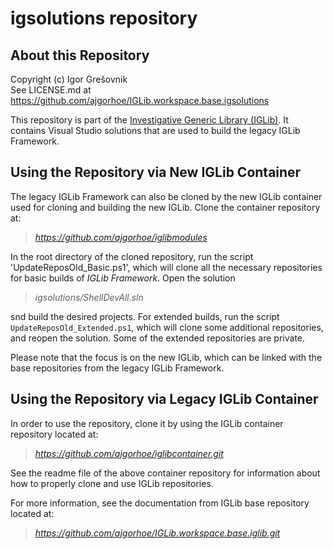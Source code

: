  
# igsolutions repository

## About this Repository

Copyright (c) Igor Grešovnik  \
See LICENSE.md at https://github.com/ajgorhoe/IGLib.workspace.base.igsolutions

This repository is part of the [Investigative Generic Library (IGLib)](https://github.com/ajgorhoe/IGLib.modules.IGLibCore/blob/main/README.md). It contains Visual Studio solutions that are used to build the legacy IGLib Framework.

## Using the Repository via New IGLib Container

The legacy IGLib Framework can also be cloned by the new IGLib container used for cloning and building the new IGLib. Clone the container repository at:

> *https://github.com/ajgorhoe/iglibmodules*

In the root directory of the cloned repository, run the script 'UpdateReposOld_Basic.ps1', which will clone all the necessary repositories for basic builds of *IGLib Framework*. Open the solution

> *igsolutions/ShellDevAll.sln* 

snd build the desired projects. For extended builds, run the script `UpdateReposOld_Extended.ps1`, which will clone some additional repositories, and reopen the solution. Some of the extended repositories are private.

Please note that the focus is on the new IGLib, which can be linked with the base repositories from the legacy IGLib Framework.


## Using the Repository via Legacy IGLib Container

In order to use the repository, clone it by using the IGLib container repository located at:

> *https://github.com/ajgorhoe/iglibcontainer.git*

See the readme file of the above container repository for information about how to properly clone and use IGLib repositories.

For more information, see the documentation from IGLib base repository located at:

> *https://github.com/ajgorhoe/IGLib.workspace.base.iglib.git*

